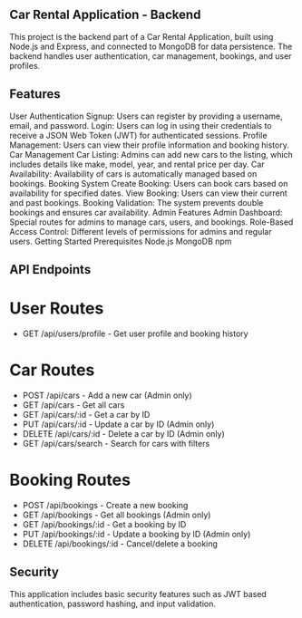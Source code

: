 ## Car Rental Application - Backend
This project is the backend part of a Car Rental Application, built using Node.js and Express, and connected to MongoDB for data persistence. The backend handles user authentication, car management, bookings, and user profiles.

## Features
User Authentication
Signup: Users can register by providing a username, email, and password.
Login: Users can log in using their credentials to receive a JSON Web Token (JWT) for authenticated sessions.
Profile Management: Users can view their profile information and booking history.
Car Management
Car Listing: Admins can add new cars to the listing, which includes details like make, model, year, and rental price per day.
Car Availability: Availability of cars is automatically managed based on bookings.
Booking System
Create Booking: Users can book cars based on availability for specified dates.
View Booking: Users can view their current and past bookings.
Booking Validation: The system prevents double bookings and ensures car availability.
Admin Features
Admin Dashboard: Special routes for admins to manage cars, users, and bookings.
Role-Based Access Control: Different levels of permissions for admins and regular users.
Getting Started
Prerequisites
Node.js
MongoDB
npm

## API Endpoints

# User Routes
- GET /api/users/profile - Get user profile and booking history
# Car Routes
- POST /api/cars - Add a new car (Admin only)
- GET /api/cars - Get all cars
- GET /api/cars/:id - Get a car by ID
- PUT /api/cars/:id - Update a car by ID (Admin only)
- DELETE /api/cars/:id - Delete a car by ID (Admin only)
- GET /api/cars/search - Search for cars with filters
# Booking Routes
- POST /api/bookings - Create a new booking
- GET /api/bookings - Get all bookings (Admin only)
- GET /api/bookings/:id - Get a booking by ID
- PUT /api/bookings/:id - Update a booking by ID (Admin only)
- DELETE /api/bookings/:id - Cancel/delete a booking

## Security
This application includes basic security features such as JWT based authentication, password hashing, and input validation.